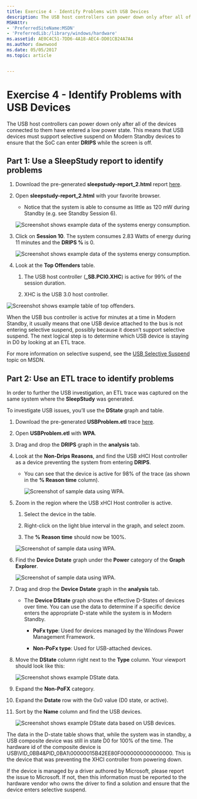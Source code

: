 ```yaml
---
title: Exercise 4 - Identify Problems with USB Devices
description: The USB host controllers can power down only after all of the devices connected to them have entered a low power state.
MSHAttr:
- 'PreferredSiteName:MSDN'
- 'PreferredLib:/library/windows/hardware'
ms.assetid: AE0C4C51-7DD6-4A18-AEC4-DD01CB24A7A4
ms.author: dawnwood
ms.date: 05/05/2017
ms.topic: article


---
```


# Exercise 4 - Identify Problems with USB Devices


The USB host controllers can power down only after all of the devices connected to them have entered a low power state. This means that USB devices must support selective suspend on Modern Standby devices to ensure that the SoC can enter **DRIPS** while the screen is off.

## Part 1: Use a SleepStudy report to identify problems


1.  Download the pre-generated **sleepstudy-report\_2.html** report [here](http://download.microsoft.com/download/3/2/E/32E8B553-47F6-4E2A-9109-C6D678FE0EE8/sleepstudy-report_2.mdl).

2.  Open **sleepstudy-report\_2.html** with your favorite browser.

    -   Notice that the system is able to consume as little as 120 mW during Standby (e.g. see Standby Session 6).

    ![Screenshot shows example data of the systems energy consumption.](images/standbylab9.png)

3.  Click on **Session 10**. The system consumes 2.83 Watts of energy during 11 minutes and the **DRIPS %** is 0.

    ![Screenshot shows example data of the systems energy consumption.](images/standbylab10.png)

4.  Look at the **Top Offenders** table.

    1.  The USB host controller (**\_SB.PCI0.XHC**) is active for 99% of the session duration.

    2.  XHC is the USB 3.0 host controller.

![Screenshot shows example table of top offenders.](images/standbylab11.png)

When the USB bus controller is active for minutes at a time in Modern Standby, it usually means that one USB device attached to the bus is not entering selective suspend, possibly because it doesn’t support selective suspend. The next logical step is to determine which USB device is staying in D0 by looking at an ETL trace.

For more information on selective suspend, see the [USB Selective Suspend](https://msdn.microsoft.com/library/windows/hardware/ff540144) topic on MSDN.

## Part 2: Use an ETL trace to identify problems


In order to further the USB investigation, an ETL trace was captured on the same system where the **SleepStudy** was generated.

To investigate USB issues, you’ll use the **DState** graph and table.

1.  Download the pre-generated **USBProblem.etl** trace [here](http://download.microsoft.com/download/5/1/C/51CB1607-D3A8-455B-828A-244A56B06791/USBProblem.etl).

2.  Open **USBProblem.etl** with **WPA**.

3.  Drag and drop the **DRIPS** graph in the **analysis** tab.

4.  Look at the **Non-Drips Reasons**, and find the USB xHCI Host controller as a device preventing the system from entering **DRIPS**.

    -   You can see that the device is active for 98% of the trace (as shown in the **% Reason time** column).

        ![Screenshot of sample data using WPA.](images/standbylab12.png)

5.  Zoom in the region where the USB xHCI Host controller is active.

    1.  Select the device in the table.

    2.  Right-click on the light blue interval in the graph, and select zoom.

    3.  The **% Reason time** should now be 100%.

    ![Screenshot of sample data using WPA.](images/standbylab13.png)

6.  Find the **Device Dstate** graph under the **Power** category of the **Graph Explorer**.

    ![Screenshot of sample data using WPA.](images/standbylab14.png)

7.  Drag and drop the **Device Dstate** graph in the **analysis** tab.

    -   The **Device DState** graph shows the effective D-States of devices over time. You can use the data to determine if a specific device enters the appropriate D-state while the system is in Modern Standby.

        -   **PoFx type**: Used for devices managed by the Windows Power Management Framework.

        -   **Non-PoFx type**: Used for USB-attached devices.

8.  Move the **DState** column right next to the **Type** column. Your viewport should look like this:

    ![Screenshot shows example DState data.](images/standbylab15.png)

9.  Expand the **Non-PoFX** category.

10. Expand the **Dstate** row with the 0x0 value (D0 state, or active).

11. Sort by the **Name** column and find the USB devices.

    ![Screenshot shows example DState data based on USB devices.](images/standbylab16.png)

The data in the D-state table shows that, while the system was in standby, a USB composite device was still in state D0 for 100% of the time. The hardware id of the composite device is USB\\VID\_0BB4&PID\_0BA1\\00000015B42EE80F0000000000000000. This is the device that was preventing the XHCI controller from powering down.

If the device is managed by a driver authored by Microsoft, please report the issue to Microsoft. If not, then this information must be reported to the hardware vendor who owns the driver to find a solution and ensure that the device enters selective suspend.

 

 






